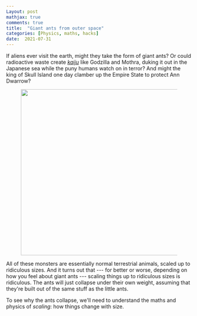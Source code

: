 ```yaml
---
Layout: post
mathjax: true
comments: true
title:  "Giant ants from outer space"
categories: [Physics, maths, hacks]
date:  2021-07-31
---
```


If aliens ever visit the earth, might they take the form of giant
ants? Or could radioactive waste create
[*kaiju*](https://en.wikipedia.org/wiki/Kaiju) like Godzilla and
Mothra, duking it out in the Japanese sea while the puny humans watch
on in terror?
And might the king of Skull Island one day clamber up the Empire State
to protect Ann Dwarrow?

<figure>
    <div style="text-align:center"><img src
    ="/images/giant-ant-pics/giant-ant.png" width="450px"/>
	</div>
	</figure>

All of these monsters are essentially normal terrestrial animals,
scaled up to ridiculous sizes.
And it turns out that --- for better or worse, depending on how you
feel about giant ants --- scaling things up to ridiculous sizes is
ridiculous. The ants will just collapse under their own weight,
assuming that they're built out of the same stuff as the little ants.

To see why the ants collapse, we'll need to understand the maths and
physics of *scaling*: how things change with size.
